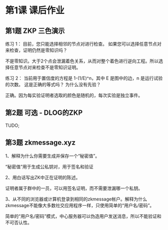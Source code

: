 # 第1课 课后作业

## 第1题 ZKP 三色演示

练习 1： 目前，您只能选择相邻的节点对进行检查。 如果您可以选择任意节点对来检查，证明仍然是零知识吗？

不是零知识。大于2个点会泄漏着色关系，从而对整个着色进行逆向工程。所以选择任意节点对来检查不是零知识证明。

练习 2： 当前用于置信度的方程是 1-(1/E)^n，其中 E 是图中的边，n 是运行试验的次数。 这是正确的等式吗？ 为什么没有先验？

正确。因为每实验证明者选取的颜色是随机的，每次实验是独立事件。

## 第2题 可选 - DLOG的ZKP
TUDO;


## 第3题 zkmessage.xyz

1、解释为什么你需要生成并保存一个“秘密值”。

“秘密值”用于生成公私钥对，用于签名和验证

2、用白话写出ZK中正在证明的陈述。

证明者属于群中的一员，可以用签名证明，而不需要泄漏哪一个私钥。

3、从不同的浏览器或计算机登录到相同的zkmessage帐户。解释为什么zkmessage不能像大多数社交应用程序一样，只使用简单的“用户名/密码”。

简单的“用户名/密码”模式，中心服务器可以伪造用户发送消息，所以不能验证和不可否认性。
